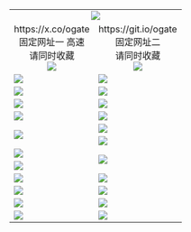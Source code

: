 ﻿<table>
  <tr><td colspan=2 align=center><img src="https://d3vgmho88wtb8k.cloudfront.net/Up/oGate.jpg" /></td></tr>
  <tr>
    <td align=center>https://x.co/ogate<br>固定网址一 高速<br>请同时收藏<br><img src="https://d3vgmho88wtb8k.cloudfront.net/Up/0WMGD1.png" /></td>
    <td align=center>https://git.io/ogate<br>固定网址二<br>请同时收藏<br><img src="https://d3vgmho88wtb8k.cloudfront.net/Up/0WMGD2.png" /></td>
  </tr>
  <tr>
    <td><a href="https://d3vgmho88wtb8k.cloudfront.net/oNote.aspx?id=oGate&from=github" target="_blank"><img src="https://d3vgmho88wtb8k.cloudfront.net/Up/0WMDT.jpg" /></a></td>
    <td><a href="https://d3vgmho88wtb8k.cloudfront.net/oNote.aspx?id=oNote&from=github" target="_blank"><img src="https://d3vgmho88wtb8k.cloudfront.net/Up/0WZTT.jpg" /></a></td>
  </tr>
  <tr>
    <td><a href="https://d3vgmho88wtb8k.cloudfront.net/ogDY.aspx?from=github" target="_blank"><img src="https://d3vgmho88wtb8k.cloudfront.net/Up/DY.jpg"/></a></td>
    <td><a href="https://d3vgmho88wtb8k.cloudfront.net/ogST.aspx?from=github" target="_blank"><img src="https://d3vgmho88wtb8k.cloudfront.net/Up/ST.jpg"/></a></td>
  </tr>
  <tr>
    <td><a href="https://d3vgmho88wtb8k.cloudfront.net/onUP.aspx?name=https://d2tx4sol6zqfh1.cloudfront.net/526&from=github" target="_blank"><img src="https://d3vgmho88wtb8k.cloudfront.net/Up/0DTW.jpg"/></a></td>
    <td><a href="https://d3vgmho88wtb8k.cloudfront.net/onUP.aspx?name=https://d189wbvkxdhu8.cloudfront.net/acenter/&from=github" target="_blank"><img src="https://d3vgmho88wtb8k.cloudfront.net/Up/0TDW.jpg" /></a></td>
  </tr>
  <tr>
    <td><a href="https://d3vgmho88wtb8k.cloudfront.net/ogUP.aspx?name=4SZG.mp4&count=05:18,04:20&current=05:18&from=github" target="_blank"><img src="https://d3vgmho88wtb8k.cloudfront.net/Up/4SZG0.jpg" /></a></td>
    <td><a href="https://d3vgmho88wtb8k.cloudfront.net/ogUP.aspx?name=4SDJ.mp4&count=05:43,04:52&current=05:43&from=github" target="_blank"><img src="https://d3vgmho88wtb8k.cloudfront.net/Up/4SDJ0.jpg" /></a></td>
  </tr>
  <tr>
    <td rowspan=2><a href="https://d3vgmho88wtb8k.cloudfront.net/ogUP.aspx?name=WJ.mp4&from=github" target="_blank"><img src="https://d3vgmho88wtb8k.cloudfront.net/Up/WJ.jpg" /></a></td>
    <td><a href="https://d3vgmho88wtb8k.cloudfront.net/ogUP.aspx?name=DKC.mp4&count=17&from=github" target="_blank"><img src="https://d3vgmho88wtb8k.cloudfront.net/Up/DKC.jpg" /></a></td> 
  </tr>
  <tr>
    <td><a href="https://d3vgmho88wtb8k.cloudfront.net/ogUP.aspx?name=LRWS.mp4&count=6B:13,5A:10,5B:35,4A:14,4B:19,3A:10,3B:26,2A:16,2B:21,1A:23,1B:29&from=github" target="_blank"><img src="https://d3vgmho88wtb8k.cloudfront.net/Up/LRWS.jpg" /></a></td>
  </tr>
  <tr>
    <td><a href="https://d3vgmho88wtb8k.cloudfront.net/ogUP.aspx?name=JQR.mp4&count=2&from=github" target="_blank"><img src="https://d3vgmho88wtb8k.cloudfront.net/Up/JQR.jpg" /></a></td>   
    <td rowspan=2><a href="https://d3vgmho88wtb8k.cloudfront.net/ogUP.aspx?name=JP.mp4&count=9&from=github" target="_blank"><img src="https://d3vgmho88wtb8k.cloudfront.net/Up/JP.jpg" /></td>
  </tr>
  <tr>
    <td><a href="https://d3vgmho88wtb8k.cloudfront.net/ogUP.aspx?name=RTZQ.mp4&from=github" target="_blank"><img src="https://d3vgmho88wtb8k.cloudfront.net/Up/RTZQ.jpg" /></a></td>
  </tr>
  <tr>
    <td><a href="https://d3vgmho88wtb8k.cloudfront.net/ogUP.aspx?name=MHS.mp4&from=github" target="_blank"><img src="https://d3vgmho88wtb8k.cloudfront.net/Up/MHS.jpg" /></a></td>
    <td><a href="https://d3vgmho88wtb8k.cloudfront.net/ogUP.aspx?name=XTFY.mp4&count=24&from=github" target="_blank"><img src="https://d3vgmho88wtb8k.cloudfront.net/Up/XTFY.jpg" /></a></td>
  </tr>
  <tr>
    <td><a href="https://d3vgmho88wtb8k.cloudfront.net/ogUP.aspx?name=FG.zip&from=github" target="_blank"><img src="https://d3vgmho88wtb8k.cloudfront.net/Up/FG.jpg" /></a></td>
    <td><a href="https://d3vgmho88wtb8k.cloudfront.net/ogUP.aspx?name=FGA.apk&from=github" target="_blank"><img src="https://d3vgmho88wtb8k.cloudfront.net/Up/FGA.jpg" /></a></td>
  </tr>
  <tr>
    <td><a href="https://d3vgmho88wtb8k.cloudfront.net/ogUP.aspx?name=U.zip&from=github" target="_blank"><img src="https://d3vgmho88wtb8k.cloudfront.net/Up/U.jpg" /></a></td>
    <td><a href="https://d3vgmho88wtb8k.cloudfront.net/ogUP.aspx?name=UA.apk&from=github" target="_blank"><img src="https://d3vgmho88wtb8k.cloudfront.net/Up/UA.jpg" /></a></td>
  </tr>
  <tr>
    <td><a href="https://d3vgmho88wtb8k.cloudfront.net/ogUP.aspx?name=0iPPOTV.zip&from=github" target="_blank"><img src="https://d3vgmho88wtb8k.cloudfront.net/Up/0iPPOTV.jpg" /></a></td>
    <td><a href="https://d3vgmho88wtb8k.cloudfront.net/ogUP.aspx?name=0iNTD.apk&from=github" target="_blank"><img src="https://d3vgmho88wtb8k.cloudfront.net/Up/0iNTD.jpg" /></a></td>
  </tr>
</table>
